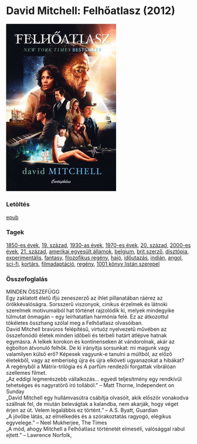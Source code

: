 # <a name="id_454">David Mitchell: Felhőatlasz (2012)</a>
<img src="https://github.com/BercziSandor/calibre_lib/raw/main/libs/main/David%20Mitchell/Felhoatlasz%20%28454%29/cover.jpg" alt="cover" width="300"/>

### Letöltés
[epub](https://github.com/BercziSandor/calibre_lib/raw/main/libs/main/David%20Mitchell/Felhoatlasz%20%28454%29/Felhoatlasz%20-%20David%20Mitchell.epub)

### Tagek
[1850-es évek](https://github.com/berczisandor/calibre_lib/blob/main/libs/main/tags/1850-es%20%c3%a9vek.md), [19. század](https://github.com/berczisandor/calibre_lib/blob/main/libs/main/tags/19.%20sz%c3%a1zad.md), [1930-as évek](https://github.com/berczisandor/calibre_lib/blob/main/libs/main/tags/1930-as%20%c3%a9vek.md), [1970-es évek](https://github.com/berczisandor/calibre_lib/blob/main/libs/main/tags/1970-es%20%c3%a9vek.md), [20. század](https://github.com/berczisandor/calibre_lib/blob/main/libs/main/tags/20.%20sz%c3%a1zad.md), [2000-es évek](https://github.com/berczisandor/calibre_lib/blob/main/libs/main/tags/2000-es%20%c3%a9vek.md), [21. század](https://github.com/berczisandor/calibre_lib/blob/main/libs/main/tags/21.%20sz%c3%a1zad.md), [amerikai egyesült államok](https://github.com/berczisandor/calibre_lib/blob/main/libs/main/tags/amerikai%20egyes%c3%bclt%20%c3%81llamok.md), [belgium](https://github.com/berczisandor/calibre_lib/blob/main/libs/main/tags/belgium.md), [brit szerző](https://github.com/berczisandor/calibre_lib/blob/main/libs/main/tags/brit%20szerz%c5%91.md), [disztópia](https://github.com/berczisandor/calibre_lib/blob/main/libs/main/tags/diszt%c3%b3pia.md), [experimentális](https://github.com/berczisandor/calibre_lib/blob/main/libs/main/tags/experiment%c3%a1lis.md), [fantasy](https://github.com/berczisandor/calibre_lib/blob/main/libs/main/tags/fantasy.md), [filozofikus regény](https://github.com/berczisandor/calibre_lib/blob/main/libs/main/tags/filozofikus%20reg%c3%a9ny.md), [hajó](https://github.com/berczisandor/calibre_lib/blob/main/libs/main/tags/haj%c3%b3.md), [időutazás](https://github.com/berczisandor/calibre_lib/blob/main/libs/main/tags/id%c5%91utaz%c3%a1s.md), [indián](https://github.com/berczisandor/calibre_lib/blob/main/libs/main/tags/indi%c3%a1n.md), [angol](https://github.com/berczisandor/calibre_lib/blob/main/libs/main/tags/angol.md), [sci-fi](https://github.com/berczisandor/calibre_lib/blob/main/libs/main/tags/sci-fi.md), [kortárs](https://github.com/berczisandor/calibre_lib/blob/main/libs/main/tags/kort%c3%a1rs.md), [filmadaptáció](https://github.com/berczisandor/calibre_lib/blob/main/libs/main/tags/filmadapt%c3%a1ci%c3%b3.md), [regény](https://github.com/berczisandor/calibre_lib/blob/main/libs/main/tags/reg%c3%a9ny.md), [1001 könyv listán szerepel](https://github.com/berczisandor/calibre_lib/blob/main/libs/main/tags/1001%20k%c3%b6nyv%20list%c3%a1n%20szerepel.md)

### Összefoglalás
<div>
<p>MINDEN ​ÖSSZEFÜGG <br>Egy zaklatott életű ifjú zeneszerző az ihlet pillanatában ráérez az örökkévalóságra. Sorsszerű viszonyok, cinikus érzelmek és látnoki szerelmek motívumaiból hat történet rajzolódik ki, melyek mindegyike túlmutat önmagán – egy leírhatatlan harmónia felé. Ez az átkozottul tökéletes összhang szólal meg a Felhőatlasz olvasóiban. <br>David Mitchell bravúros felépítésű, virtuóz nyelvezetű művében az összefonódó életek minden időbeli és térbeli határt átlépve hatnak egymásra. A lelkek korokon és kontinenseken át vándorolnak, akár az égbolton átvonuló felhők. De ki irányítja sorsunkat: mi magunk vagy valamilyen külső erő? Képesek vagyunk-e tanulni a múltból, az előző életekből, vagy az emberiség újra és újra elköveti ugyanazokat a hibákat? <br>A regényből a Mátrix-trilógia és A parfüm rendezői forgattak vibrálóan szellemes filmet.<br>„Az eddigi legmerészebb vállalkozás… egyedi teljesítmény egy rendkívül tehetséges és nagyratörő író tollából.” – Matt Thorne, Independent on Sunday<br>„David Mitchell egy hullámvasútra csábítja olvasóit, akik először vonakodva szállnak fel, de miután belevágtak a kalandba, nem akarják, hogy véget érjen az út. Velem legalábbis ez történt.” – A.S. Byatt, Guardian<br>„A jövőbe látás, az elmélkedés és a szórakoztatás ragyogó, elégikus egyvelege.” – Neel Mukherjee, The Times<br>„A mód, ahogy Mitchell a Felhőatlasz történetét elmeséli, valósággal rabul ejtett.” – Lawrence Norfolk,</p></div>


